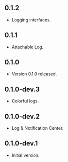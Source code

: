 ## 0.1.2

- Logging interfaces.

## 0.1.1

- Attachable Log.

## 0.1.0

- Version 0.1.0 released.

## 0.1.0-dev.3

- Colorful logs.

## 0.1.0-dev.2

- Log & Notification Center.

## 0.1.0-dev.1

- Initial version.
